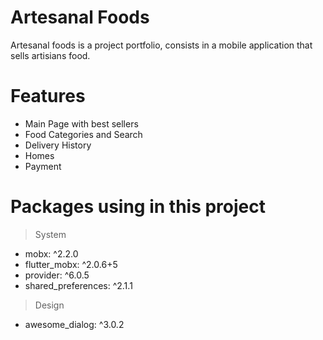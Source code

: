 # Artesanal Foods

Artesanal foods is a project portfolio, consists in a mobile application that sells artisians food.

# Features
- Main Page with best sellers
- Food Categories and Search
- Delivery History
- Homes
- Payment

# Packages using in this project
> System
- mobx: ^2.2.0
- flutter_mobx: ^2.0.6+5
- provider: ^6.0.5
- shared_preferences: ^2.1.1
> Design
- awesome_dialog: ^3.0.2
